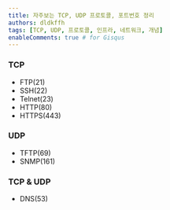 ```yaml
---
title: 자주보는 TCP, UDP 프로토콜, 포트번호 정리
authors: dldkffh
tags: [TCP, UDP, 프로토콜, 인프라, 네트워크, 개념]
enableComments: true # for Gisqus
---
```


### TCP
- FTP(21)
- SSH(22)
- Telnet(23)
- HTTP(80)
- HTTPS(443)

<!--truncate-->

### UDP
- TFTP(69)
- SNMP(161)

### TCP & UDP
- DNS(53)